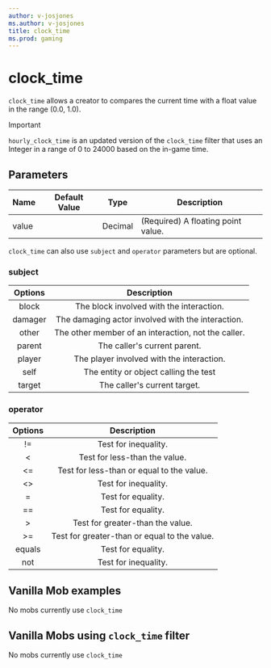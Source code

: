 ```yaml
---
author: v-josjones
ms.author: v-josjones
title: clock_time
ms.prod: gaming
---
```


# clock_time

`clock_time` allows a creator to compares the current time with a float value in the range (0.0, 1.0).

> [!IMPORTANT]
> `hourly_clock_time` is an updated version of the `clock_time` filter that uses an Integer in a range of 0 to 24000 based on the in-game time.

## Parameters
|Name |Default Value  |Type  |Description  |
|---------|---------|---------|---------|
|value | |Decimal|(Required) A floating point value.|

`clock_time` can also use `subject` and `operator` parameters but are optional.

### subject

| Options| Description |
|:-----------:|:-----------:|
| block| The block involved with the interaction. |
| damager| The damaging actor involved with the interaction. |
| other| The other member of an interaction, not the caller. |
| parent| The caller's current parent. |
| player| The player involved with the interaction. |
| self| The entity or object calling the test |
| target| The caller's current target. |

### operator

| Options| Description |
|:-----------:|:-----------:|
| !=| Test for inequality. |
| <| Test for less-than the value. |
| <=| Test for less-than or equal to the value. |
| <>| Test for inequality. |
| =| Test for equality. |
| ==| Test for equality. |
| >| Test for greater-than the value. |
| >=| Test for greater-than or equal to the value. |
| equals| Test for equality. |
| not| Test for inequality. |


## Vanilla Mob examples

No mobs currently use `clock_time`


## Vanilla Mobs using `clock_time` filter

No mobs currently use `clock_time`